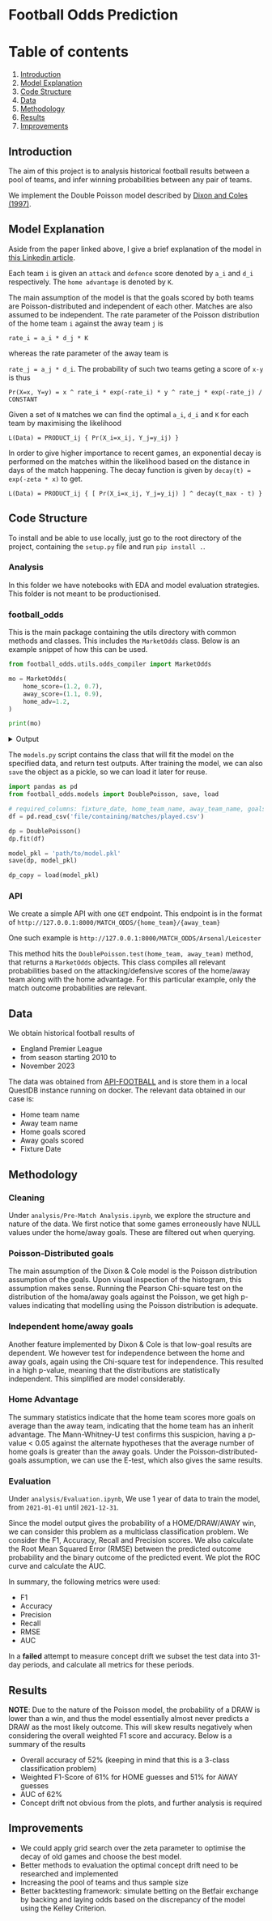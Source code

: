 # Football Odds Prediction
# Table of contents
1. [Introduction](#Introduction)
2. [Model Explanation](#Model_Explanation)
3. [Code Structure](#Code_Structure)
4. [Data](#Data)
5. [Methodology](#Methodology)
6. [Results](#Results)
7. [Improvements](#Improvements)

## Introduction <a id="Introduction"></a>
The aim of this project is to analysis historical football results between a pool of teams, and infer winning probabilities between any pair of teams.

We implement the Double Poisson model described by [Dixon and Coles (1997)](https://www.ajbuckeconbikesail.net/wkpapers/Airports/MVPoisson/soccer_betting.pdf).
## Model Explanation <a id="Model_Explanation"></a>
Aside from the paper linked above, I give a brief explanation of the model in [this Linkedin article](https://www.linkedin.com/pulse/ranking-epl-football-teams-dylan-zammit%3FtrackingId=MUHlwKLNTaW8LWBOGalsww%253D%253D/?trackingId=MUHlwKLNTaW8LWBOGalsww%3D%3D).

Each team `i` is given an `attack` and `defence` score denoted by `a_i` and `d_i` respectively. The `home advantage` is denoted by `K`.

The main assumption of the model is that the goals scored by both teams are Poisson-distributed and independent of each other. Matches are also assumed to be independent. The rate parameter of the Poisson distribution of the home team `i` against the away team `j` is

```rate_i = a_i * d_j * K```

whereas the rate parameter of the away team is

```rate_j = a_j * d_i```.
The probability of such two teams geting a score of `x-y` is thus

```Pr(X=x, Y=y) = x ^ rate_i * exp(-rate_i) * y ^ rate_j * exp(-rate_j) / CONSTANT```

Given a set of `N` matches we can find the optimal `a_i`, `d_i` and `K` for each team by maximising the likelihood

```L(Data) = PRODUCT_ij { Pr(X_i=x_ij, Y_j=y_ij) }```

In order to give higher importance to recent games, an exponential decay is performed on the matches within the likelihood based on the distance in days of the match happening. The decay function is given by `decay(t) = exp(-zeta * x)` to get.

```L(Data) = PRODUCT_ij { [ Pr(X_i=x_ij, Y_j=y_ij) ] ^ decay(t_max - t) }```

## Code Structure <a id="Code_Structure"></a>
To install and be able to use locally, just go to the root directory of the project, containing the `setup.py` file and run `pip install .`.
### Analysis
In this folder we have notebooks with EDA and model evaluation strategies. This folder is not meant to be productionised.
### football_odds
This is the main package containing the utils directory with common methods and classes. This includes the `MarketOdds` class. Below is an example snippet of how this can be used.
```python
from football_odds.utils.odds_compiler import MarketOdds

mo = MarketOdds(
    home_score=(1.2, 0.7),
    away_score=(1.1, 0.9),
    home_adv=1.2,
)

print(mo)
```

<details>
<summary>Output</summary>

```
1x2: (0.48992558472222425, 0.2883851893358551, 0.22168922594192064)

Half Time 1x2: (0.3620983599084602, 0.45043119817708993, 0.1874704419144499)

Correct Score 0-1: 0.09755248246238979
Correct Score 0-2: 0.03755770574802006
Correct Score 0-3: 0.009639811141991816
Correct Score 1-0: 0.1641922302224119
Correct Score 1-2: 0.048674786649434004
Correct Score 1-3: 0.012493195240021394
Correct Score 2-0: 0.10639656518412291
Correct Score 2-1: 0.08192535519177464
Correct Score 2-3: 0.008095590515533864
Correct Score 3-0: 0.04596331615954109
Correct Score 3-1: 0.035391753442846646
Correct Score 3-2: 0.013625825075495958

Over/Under 1.5: (0.6115637516497572, 0.3884362483502428)
Over/Under 2.5: (0.3411814634463568, 0.6588185365536432)
Over/Under 3.5: (0.15497819430361537, 0.8450218056963846)

```
</details>

The `models.py` script contains the class that will fit the model on the specified data, and return test outputs.  After training the model, we can also `save` the object as a pickle, so we can load it later for reuse.

```python
import pandas as pd
from football_odds.models import DoublePoisson, save, load

# required_columns: fixture_date, home_team_name, away_team_name, goals_home, goals_away
df = pd.read_csv('file/containing/matches/played.csv')

dp = DoublePoisson()
dp.fit(df)

model_pkl = 'path/to/model.pkl' 
save(dp, model_pkl)

dp_copy = load(model_pkl)
```
### API
We create a simple API with one `GET` endpoint. This endpoint is in the format of 
```http://127.0.0.1:8000/MATCH_ODDS/{home_team}/{away_team}```

One such example is
```http://127.0.0.1:8000/MATCH_ODDS/Arsenal/Leicester```

This method hits the `DoublePoisson.test(home_team, away_team)` method, that returns a `MarketOdds` objects. This class compiles all relevant probabilities based on the attacking/defensive scores of the home/away team along with the home advantage. For this particular example, only the match outcome probabilities are relevant. 
## Data <a id="Data"></a>
We obtain historical football results of
* England Premier League
* from season starting 2010 to 
* November 2023 

The data was obtained from [API-FOOTBALL](https://www.api-football.com/) and is store them in a local QuestDB instance running on docker. The relevant data obtained in our case is:
* Home team name
* Away team name
* Home goals scored
* Away goals scored
* Fixture Date
## Methodology <a id="Methodology"></a>
### Cleaning
Under `analysis/Pre-Match Analysis.ipynb`, we explore the structure and nature of the data. We first notice that some games erroneously have NULL values under the home/away goals. These are filtered out when querying.

### Poisson-Distributed goals
The main assumption of the Dixon & Cole model is the Poisson distribution assumption of the goals. Upon visual inspection of the histogram, this assumption makes sense. Running the Pearson Chi-square test on the distribution of the homa/away goals against the Poisson, we get high p-values indicating that modelling using the Poisson distribution is adequate.

### Independent home/away goals
Another feature implemented by Dixon & Cole is that low-goal results are dependent. We however test for independence between the home and away goals, again using the Chi-square test for independence. This resulted in a high p-value, meaning that the distributions are statistically independent. This simplified are model considerably. 

### Home Advantage
The summary statistics indicate that the home team scores more goals on average than the away team, indicating that the home team has an inherit advantage.
The Mann-Whitney-U test confirms this suspicion, having a p-value < 0.05 against the alternate hypotheses that the average number of home goals is greater than the away goals. Under the Poisson-distributed-goals assumption, we can use the E-test, which also gives the same results.

### Evaluation
Under `analysis/Evaluation.ipynb`, We use 1 year of data to train the model, from `2021-01-01` until `2021-12-31`.

Since the model output gives the probability of a HOME/DRAW/AWAY win, we can consider this problem as a multiclass classification problem.
We consider the F1, Accuracy, Recall and Precision scores. 
We also calculate the Root Mean Squared Error (RMSE) between the predicted outcome probability and the binary outcome of the predicted event.
We plot the ROC curve and calculate the AUC.

In summary, the following metrics were used:
* F1
* Accuracy
* Precision
* Recall
* RMSE
* AUC

In a **failed** attempt to measure concept drift we subset the test data into 31-day periods, and calculate all metrics for these periods.

## Results <a id="Results"></a>
**NOTE**: Due to the nature of the Poisson model, the probability of a DRAW is lower than a win, and thus the model essentially almost never predicts a DRAW as the most likely outcome. This will skew results negatively when considering the overall weighted F1 score and accuracy.
Below is a summary of the results
* Overall accuracy of 52% (keeping in mind that this is a 3-class classification problem)
* Weighted F1-Score of 61% for HOME guesses and 51% for AWAY guesses
* AUC of 62%
* Concept drift not obvious from the plots, and further analysis is required

## Improvements <a id="Improvements"></a>
* We could apply grid search over the zeta parameter to optimise the decay of old games and choose the best model.
* Better methods to evaluation the optimal concept drift need to be researched and implemented
* Increasing the pool of teams and thus sample size
* Better backtesting framework: simulate betting on the Betfair exchange by backing and laying odds based on the discrepancy of the model using the Kelley Criterion.

